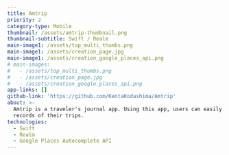 ```yaml
---
title: Amtrip
priority: 2
category-type: Mobile
thumbnail: /assets/amtrip-thumbnail.png
thumbnail-subtitle: Swift / Realm
main-image1: /assets/top_multi_thumbs.png
main-image1: /assets/creation_page.jpg
main-image1: /assets/creation_google_places_api.png
# main-images:
#   - /assets/top_multi_thumbs.png
#   - /assets/creation_page.jpg
#   - /assets/creation_google_places_api.png
app-links: []
github-link: 'https://github.com/KentaKodashima/Amtrip'
about: >-
  Amtrip is a traveler's journal app. Using this app, users can easily make
  records of their trips.
technologies:
  - Swift
  - Realm
  - Google Places Autocomplete API
---
```


